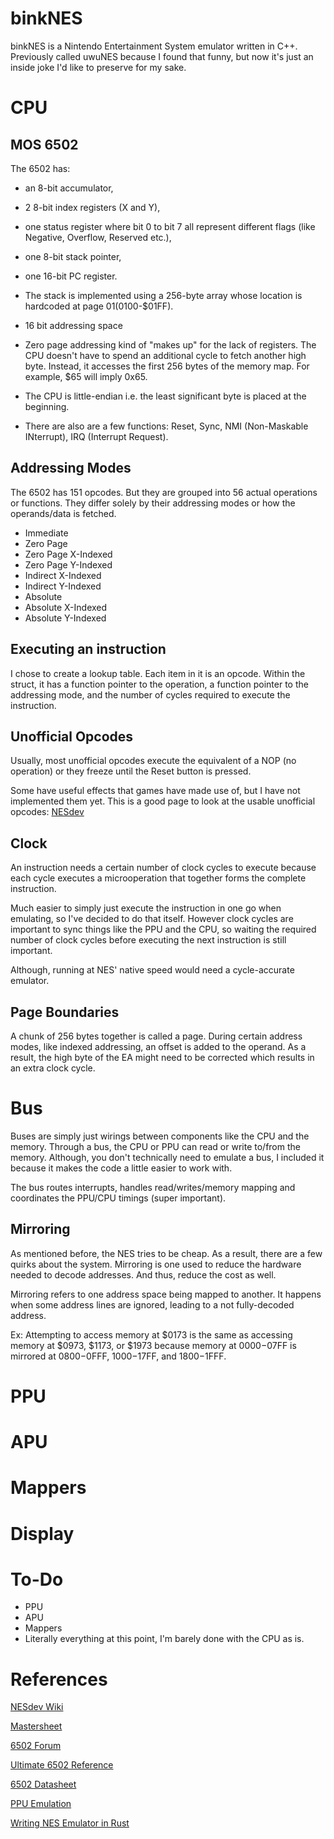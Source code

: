 # binkNES

binkNES is a Nintendo Entertainment System emulator written in C++. Previously called uwuNES because I found that funny, but now it's just an inside joke I'd like to preserve for my sake. 

# CPU
## MOS 6502
The 6502 has: 
- an 8-bit accumulator, 
- 2 8-bit index registers (X and Y), 
- one status register where bit 0 to bit 7 all represent different flags (like Negative, Overflow, Reserved etc.), 
- one 8-bit stack pointer, 
- one 16-bit PC register.

- The stack is implemented using a 256-byte array whose location is hardcoded at page $01 ($0100-$01FF).

- 16 bit addressing space

- Zero page addressing kind of "makes up" for the lack of registers. The CPU doesn't have to spend an additional cycle to fetch another high byte. Instead, it accesses the first 256 bytes of the memory map. For example, $65 will imply 0x65.

- The CPU is little-endian i.e. the least significant byte is placed at the beginning.

- There are also are a few functions: Reset, Sync, NMI (Non-Maskable INterrupt), IRQ (Interrupt Request). 


## Addressing Modes
The 6502 has 151 opcodes. But they are grouped into 56 actual operations or functions. They differ solely by their addressing modes or how the operands/data is fetched. 

- Immediate
- Zero Page
- Zero Page X-Indexed
- Zero Page Y-Indexed
- Indirect X-Indexed
- Indirect Y-Indexed
- Absolute 
- Absolute X-Indexed
- Absolute Y-Indexed

## Executing an instruction
I chose to create a lookup table. Each item in it is an opcode. Within the struct, it has a function pointer to the operation, a function pointer to the addressing mode, and the number of cycles required to execute the instruction.

## Unofficial Opcodes
Usually, most unofficial opcodes execute the equivalent of a NOP (no operation) or they freeze until the Reset button is pressed.

Some have useful effects that games have made use of, but I have not implemented them yet. This is a good page to look at the usable unofficial opcodes: [NESdev](https://www.nesdev.org/wiki/Programming_with_unofficial_opcodes)

## Clock
An instruction needs a certain number of clock cycles to execute because each cycle executes a microoperation that together forms the complete instruction. 

Much easier to simply just execute the instruction in one go when emulating, so I've decided to do that itself. However clock cycles are important to sync things like the PPU and the CPU, so waiting the required number of clock cycles before executing the next instruction is still important. 

Although, running at NES' native speed would need a cycle-accurate emulator.

## Page Boundaries
A chunk of 256 bytes together is called a page. During certain address modes, like indexed addressing, an offset is added to the operand. As a result, the high byte of the EA might need to be corrected which results in an extra clock cycle. 

# Bus
Buses are simply just wirings between components like the CPU and the memory. Through a bus, the CPU or PPU can read or write to/from the memory. Although, you don't technically need to emulate a bus, I included it because it makes the code a little easier to work with. 

The bus routes interrupts, handles read/writes/memory mapping and coordinates the PPU/CPU timings (super important).

## Mirroring
As mentioned before, the NES tries to be cheap. As a result, there are a few quirks about the system. Mirroring is one used to reduce the hardware needed to decode addresses. And thus, reduce the cost as well.

Mirroring refers to one address space being mapped to another. It happens when some address lines are ignored, leading to a not fully-decoded address. 

Ex: Attempting to access memory at $0173 is the same as accessing memory at $0973, $1173, or $1973 because memory at $0000-$07FF is mirrored at $0800-$0FFF, $1000-$17FF, and $1800-$1FFF.


# PPU

# APU

# Mappers

# Display

# To-Do
- PPU
- APU
- Mappers
- Literally everything at this point, I'm barely done with the CPU as is.

# References
[NESdev Wiki](https://www.nesdev.org/wiki/Nesdev_Wiki) 

[Mastersheet](https://www.nesdev.com/NES%20emulator%20development%20guide.txt)

[6502 Forum](http://forum.6502.org/viewtopic.php?f=2&t=6099)

[Ultimate 6502 Reference](https://www.pagetable.com/c64ref/6502/?tab=3)

[6502 Datasheet](http://archive.6502.org/datasheets/mos_6500_mpu_preliminary_may_1976.pdf)

[PPU Emulation](https://www.nesdev.com/NES%20emulator%20development%20guide.txt)

[Writing NES Emulator in Rust](https://bugzmanov.github.io/nes_ebook/chapter_6_2.html)



